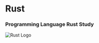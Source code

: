 # Rust
### Programming Language Rust Study
![Rust Logo](https://i.namu.wiki/i/KZSAPX5Ed0KBX-JXVw3Ski7RdJVdd2sVpOEuSiDXNYQK6nX8uN5KnyG-3Ou5YaFTiY8nLRL0-VE5kkR7zmGr4g.svg)
